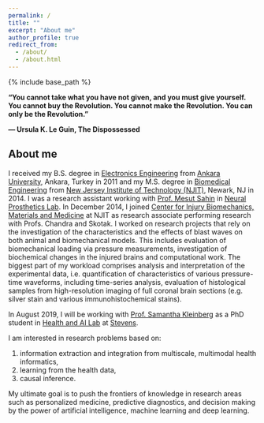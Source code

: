 ```yaml
---
permalink: /
title: ""
excerpt: "About me"
author_profile: true
redirect_from:
  - /about/
  - /about.html
---
```


{% include base_path %}

**“You cannot take what you have not given, and you must give yourself. You cannot buy the Revolution. You cannot make the Revolution. 
You can only be the Revolution.”** 

**― Ursula K. Le Guin, The Dispossessed**

## About me

I received my B.S. degree in [Electronics Engineering](http://eee.ankara.edu.tr/) 
from [Ankara University](https://en.ankara.edu.tr/), Ankara, Turkey in 2011 and 
my M.S. degree in [Biomedical Engineering](https://biomedical.njit.edu/) from 
[New Jersey Institute of Technology (NJIT)](https://www.njit.edu/), Newark, NJ 
in 2014. I was a research assistant working with [Prof. Mesut Sahin](https://biomedical.njit.edu/faculty/sahin) 
in [Neural Prosthetics Lab](https://web.njit.edu/~sahin/). 
In December 2014, I joined [Center for Injury Biomechanics, Materials and Medicine](https://centers.njit.edu/cibm3/) 
at NJIT as research associate performing research with Profs. Chandra and Skotak. 
I worked on research projects that rely on the investigation of the characteristics 
and the effects of blast waves on both animal and biomechanical models. This includes
evaluation of biomechanical loading via pressure measurements, investigation of 
biochemical changes in the injured brains and computational work. The biggest part 
of my workload comprises analysis and interpretation of the experimental data, 
i.e. quantification of characteristics of various pressure-time waveforms, including 
time-series analysis, evaluation of histological samples from high-resolution imaging 
of full coronal brain sections (e.g. silver stain and various immunohistochemical stains).

In August 2019, I will be working with [Prof. Samantha Kleinberg](http://www.skleinberg.org/) 
as a PhD student in [Health and AI Lab](http://www.healthailab.org/) at 
[Stevens](https://www.stevens.edu/schaefer-school-engineering-science/departments/computer-science). 

I am interested in research problems based on: 
		
   1. information extraction and integration from multiscale, multimodal health informatics, 
   2. learning from the health data,
   3. causal inference. 
			
My ultimate goal is to push the frontiers of knowledge in research areas such as 
personalized medicine, predictive diagnostics, and decision making by the power of 
artificial intelligence, machine learning and deep learning.
